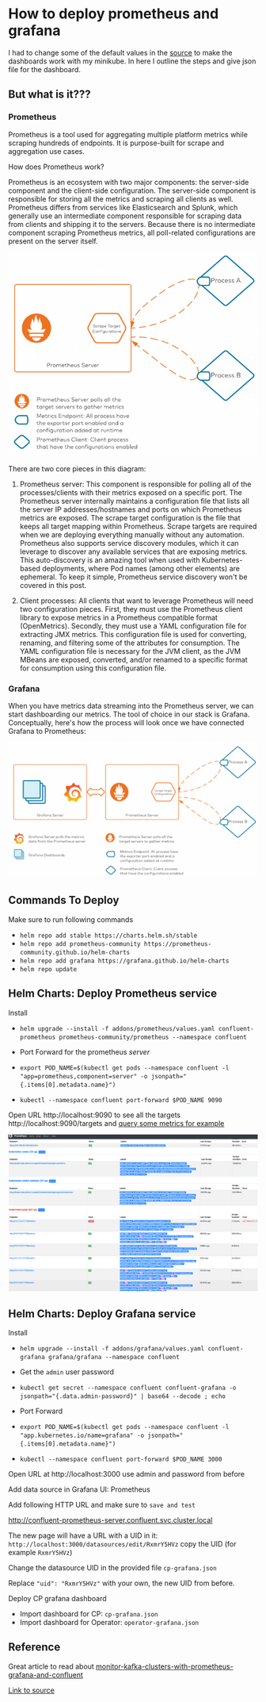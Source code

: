 # How to deploy prometheus and grafana

I had to change some of the default values in the [source](https://github.com/confluentinc/confluent-operator/tree/master/test/soak#deploy-confluent-operator-cluster-scope) to make the dashboards work with my minikube. In here I outline the steps and give json file for the dashboard. 

## But what is it??? 

### Prometheus

Prometheus is a tool used for aggregating multiple platform metrics while scraping hundreds of endpoints. It is purpose-built for scrape and aggregation use cases.

How does Prometheus work?

Prometheus is an ecosystem with two major components: the server-side component and the client-side configuration. The server-side component is responsible for storing all the metrics and scraping all clients as well. Prometheus differs from services like Elasticsearch and Splunk, which generally use an intermediate component responsible for scraping data from clients and shipping it to the servers. Because there is no intermediate component scraping Prometheus metrics, all poll-related configurations are present on the server itself.

![alt text](images/prometheus-server-e1616955998879-768x627.png)


There are two core pieces in this diagram:

1. Prometheus server: This component is responsible for polling all of the processes/clients with their metrics exposed on a specific port. The Prometheus server internally maintains a configuration file that lists all the server IP addresses/hostnames and ports on which Prometheus metrics are exposed. The scrape target configuration is the file that keeps all target mapping within Prometheus. Scrape targets are required when we are deploying everything manually without any automation. Prometheus also supports service discovery modules, which it can leverage to discover any available services that are exposing metrics. This auto-discovery is an amazing tool when used with Kubernetes-based deployments, where Pod names (among other elements) are ephemeral. To keep it simple, Prometheus service discovery won't be covered in this post.

2. Client processes: All clients that want to leverage Prometheus will need two configuration pieces. First, they must use the Prometheus client library to expose metrics in a Prometheus compatible format (OpenMetrics). Secondly, they must use a YAML configuration file for extracting JMX metrics. This configuration file is used for converting, renaming, and filtering some of the attributes for consumption. The YAML configuration file is necessary for the JVM client, as the JVM MBeans are exposed, converted, and/or renamed to a specific format for consumption using this configuration file.

### Grafana

When you have metrics data streaming into the Prometheus server, we can start dashboarding our metrics. The tool of choice in our stack is Grafana. Conceptually, here's how the process will look once we have connected Grafana to Prometheus:

![alt text](images/grafana-to-prometheus-e1616975067603-1024x556.png)


## Commands To Deploy

Make sure to run following commands 
- `helm repo add stable https://charts.helm.sh/stable`
- `helm repo add prometheus-community https://prometheus-community.github.io/helm-charts`
- `helm repo add grafana https://grafana.github.io/helm-charts`
- `helm repo update`

## Helm Charts: Deploy Prometheus service

Install

- `helm upgrade --install -f addons/prometheus/values.yaml confluent-prometheus prometheus-community/prometheus --namespace confluent`

- Port Forward for the prometheus *server*
- `export POD_NAME=$(kubectl get pods --namespace confluent -l "app=prometheus,component=server" -o jsonpath="{.items[0].metadata.name}")`
- `kubectl --namespace confluent port-forward $POD_NAME 9090`
 
Open URL http://localhost:9090 to see all the targets  http://localhost:9090/targets and [query some metrics for example](http://localhost:9090/graph?g0.expr=kafka_server_replicamanager_value&g0.tab=1&g0.stacked=0&g0.show_exemplars=0&g0.range_input=1h&g1.expr=&g1.tab=1&g1.stacked=0&g1.show_exemplars=0&g1.range_input=1h)  

![alt text](images/prometheus-targets.png)


## Helm Charts: Deploy Grafana service

Install

- `helm upgrade --install -f addons/grafana/values.yaml confluent-grafana grafana/grafana --namespace confluent`

- Get the `admin` user password

- `kubectl get secret --namespace confluent confluent-grafana -o jsonpath="{.data.admin-password}" | base64 --decode ; echo`

- Port Forward
- `export POD_NAME=$(kubectl get pods --namespace confluent -l "app.kubernetes.io/name=grafana" -o jsonpath="{.items[0].metadata.name}")`
- `kubectl --namespace confluent port-forward $POD_NAME 3000`

Open URL at http://localhost:3000  use admin and password from before

Add data source in Grafana UI: Prometheus

Add following HTTP URL and make sure to `save and test`

http://confluent-prometheus-server.confluent.svc.cluster.local

The new page will have a URL with a UID in it:  `http://localhost:3000/datasources/edit/RxmrY5HVz` 
copy the UID (for example `RxmrY5HVz`)

Change the datasource UID in the provided file `cp-grafana.json`

Replace `"uid": "RxmrY5HVz"` with your own, the new UID from before. 

Deploy CP grafana dashboard
- Import dashboard for CP: `cp-grafana.json`
- Import dashboard for Operator: `operator-grafana.json`

## Reference 

Great article to read about [monitor-kafka-clusters-with-prometheus-grafana-and-confluent](https://www.confluent.io/blog/monitor-kafka-clusters-with-prometheus-grafana-and-confluent)

[Link to source](https://github.com/confluentinc/confluent-operator/tree/master/test/soak#deploy-confluent-operator-cluster-scope)